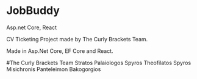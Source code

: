 # JobBuddy
Asp.net Core, React 



CV Ticketing Project made by The Curly Brackets Team.

Made in Asp.Net Core, EF Core and React.


#The Curly Brackets Team
Stratos Palaiologos
Spyros Theofilatos
Spyros Misichronis
Panteleimon Bakogorgios

